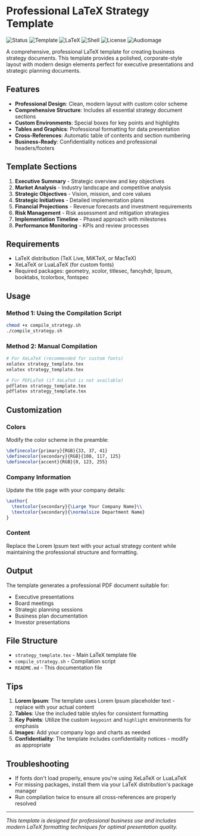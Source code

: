# Professional LaTeX Strategy Template

![Status](https://img.shields.io/badge/Status-Complete-brightgreen?style=for-the-badge)
![Template](https://img.shields.io/badge/Type-Template-blue?style=for-the-badge)
![LaTeX](https://img.shields.io/badge/LaTeX-008080?style=for-the-badge&logo=latex&logoColor=white)
![Shell](https://img.shields.io/badge/Shell-4EAA25?style=for-the-badge&logo=gnu-bash&logoColor=white)
![License](https://img.shields.io/badge/License-MIT-yellow?style=for-the-badge)
![Audiomage](https://img.shields.io/badge/Customized_for-Audiomage-0b5394?style=for-the-badge)

A comprehensive, professional LaTeX template for creating business strategy documents. This template provides a polished, corporate-style layout with modern design elements perfect for executive presentations and strategic planning documents.

## Features

- **Professional Design**: Clean, modern layout with custom color scheme
- **Comprehensive Structure**: Includes all essential strategy document sections
- **Custom Environments**: Special boxes for key points and highlights
- **Tables and Graphics**: Professional formatting for data presentation
- **Cross-References**: Automatic table of contents and section numbering
- **Business-Ready**: Confidentiality notices and professional headers/footers

## Template Sections

1. **Executive Summary** - Strategic overview and key objectives
2. **Market Analysis** - Industry landscape and competitive analysis
3. **Strategic Objectives** - Vision, mission, and core values
4. **Strategic Initiatives** - Detailed implementation plans
5. **Financial Projections** - Revenue forecasts and investment requirements
6. **Risk Management** - Risk assessment and mitigation strategies
7. **Implementation Timeline** - Phased approach with milestones
8. **Performance Monitoring** - KPIs and review processes

## Requirements

- LaTeX distribution (TeX Live, MiKTeX, or MacTeX)
- XeLaTeX or LuaLaTeX (for custom fonts)
- Required packages: geometry, xcolor, titlesec, fancyhdr, lipsum, booktabs, tcolorbox, fontspec

## Usage

### Method 1: Using the Compilation Script
```bash
chmod +x compile_strategy.sh
./compile_strategy.sh
```

### Method 2: Manual Compilation
```bash
# For XeLaTeX (recommended for custom fonts)
xelatex strategy_template.tex
xelatex strategy_template.tex

# For PDFLaTeX (if XeLaTeX is not available)
pdflatex strategy_template.tex
pdflatex strategy_template.tex
```

## Customization

### Colors
Modify the color scheme in the preamble:
```latex
\definecolor{primary}{RGB}{33, 37, 41}
\definecolor{secondary}{RGB}{108, 117, 125}
\definecolor{accent}{RGB}{0, 123, 255}
```

### Company Information
Update the title page with your company details:
```latex
\author{
  \textcolor{secondary}{\Large Your Company Name}\\
  \textcolor{secondary}{\normalsize Department Name}
}
```

### Content
Replace the Lorem Ipsum text with your actual strategy content while maintaining the professional structure and formatting.

## Output

The template generates a professional PDF document suitable for:
- Executive presentations
- Board meetings
- Strategic planning sessions
- Business plan documentation
- Investor presentations

## File Structure

- `strategy_template.tex` - Main LaTeX template file
- `compile_strategy.sh` - Compilation script
- `README.md` - This documentation file

## Tips

1. **Lorem Ipsum**: The template uses Lorem Ipsum placeholder text - replace with your actual content
2. **Tables**: Use the included table styles for consistent formatting
3. **Key Points**: Utilize the custom `keypoint` and `highlight` environments for emphasis
4. **Images**: Add your company logo and charts as needed
5. **Confidentiality**: The template includes confidentiality notices - modify as appropriate

## Troubleshooting

- If fonts don't load properly, ensure you're using XeLaTeX or LuaLaTeX
- For missing packages, install them via your LaTeX distribution's package manager
- Run compilation twice to ensure all cross-references are properly resolved

---

*This template is designed for professional business use and includes modern LaTeX formatting techniques for optimal presentation quality.*